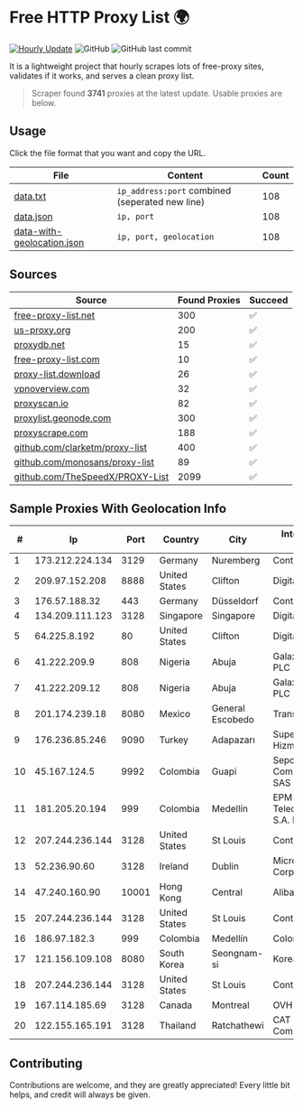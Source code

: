 
# Free HTTP Proxy List 🌍

[![Hourly Update](https://github.com/mertguvencli/http-proxy-list/actions/workflows/main.yml/badge.svg?branch=main)](https://github.com/mertguvencli/http-proxy-list/actions/workflows/main.yml)
![GitHub](https://img.shields.io/github/license/mertguvencli/http-proxy-list)
![GitHub last commit](https://img.shields.io/github/last-commit/mertguvencli/http-proxy-list)

It is a lightweight project that hourly scrapes lots of free-proxy sites, validates if it works, and serves a clean proxy list.


> Scraper found **3741** proxies at the latest update. Usable proxies are below.

## Usage

Click the file format that you want and copy the URL.


|File|Content|Count|
|----|-------|-----|
|[data.txt](https://raw.githubusercontent.com/mertguvencli/http-proxy-list/main/proxy-list/data.txt)|`ip_address:port` combined (seperated new line)|108|
|[data.json](https://raw.githubusercontent.com/mertguvencli/http-proxy-list/main/proxy-list/data.json)|`ip, port`|108|
|[data-with-geolocation.json](https://raw.githubusercontent.com/mertguvencli/http-proxy-list/main/proxy-list/data-with-geolocation.json)|`ip, port, geolocation`|108|

## Sources

|Source|Found Proxies|Succeed|
|------|-------------|-------|
|[free-proxy-list.net](https://free-proxy-list.net)|300|✅|
|[us-proxy.org](https://www.us-proxy.org)|200|✅|
|[proxydb.net](http://proxydb.net)|15|✅|
|[free-proxy-list.com](https://free-proxy-list.com/?page=&port=&type%5B%5D=http&type%5B%5D=https&up_time=0&search=Search)|10|✅|
|[proxy-list.download](https://www.proxy-list.download/HTTP)|26|✅|
|[vpnoverview.com](https://vpnoverview.com/privacy/anonymous-browsing/free-proxy-servers)|32|✅|
|[proxyscan.io](https://www.proxyscan.io)|82|✅|
|[proxylist.geonode.com](https://proxylist.geonode.com/api/proxy-list?limit=300&page=1&sort_by=lastChecked&sort_type=desc&protocols=http,https)|300|✅|
|[proxyscrape.com](https://api.proxyscrape.com/v2/?request=displayproxies&protocol=http&timeout=10000&country=all&ssl=all&anonymity=all)|188|✅|
|[github.com/clarketm/proxy-list](https://raw.githubusercontent.com/clarketm/proxy-list/master/proxy-list-raw.txt)|400|✅|
|[github.com/monosans/proxy-list](https://raw.githubusercontent.com/monosans/proxy-list/main/proxies/http.txt)|89|✅|
|[github.com/TheSpeedX/PROXY-List](https://raw.githubusercontent.com/TheSpeedX/PROXY-List/master/http.txt)|2099|✅|


## Sample Proxies With Geolocation Info

|#|Ip|Port|Country|City|Internet Service Provider|
|-|--|----|-------|----|-------------------------|
|1|173.212.224.134|3129|Germany|Nuremberg|Contabo GmbH|
|2|209.97.152.208|8888|United States|Clifton|DigitalOcean, LLC|
|3|176.57.188.32|443|Germany|Düsseldorf|Contabo GmbH|
|4|134.209.111.123|3128|Singapore|Singapore|DigitalOcean, LLC|
|5|64.225.8.192|80|United States|Clifton|DigitalOcean, LLC|
|6|41.222.209.9|808|Nigeria|Abuja|Galaxy Backbone PLC|
|7|41.222.209.12|808|Nigeria|Abuja|Galaxy Backbone PLC|
|8|201.174.239.18|8080|Mexico|General Escobedo|Transtelco Inc|
|9|176.236.85.246|9090|Turkey|Adapazarı|Superonline Iletisim Hizmetleri A.S.|
|10|45.167.124.5|9992|Colombia|Guapi|Sepcom Comunicaciones SAS|
|11|181.205.20.194|999|Colombia|Medellín|EPM Telecomunicaciones S.A. E.S.P.|
|12|207.244.236.144|3128|United States|St Louis|Contabo Inc.|
|13|52.236.90.60|3128|Ireland|Dublin|Microsoft Corporation|
|14|47.240.160.90|10001|Hong Kong|Central|Alibaba.com LLC|
|15|207.244.236.144|3128|United States|St Louis|Contabo Inc.|
|16|186.97.182.3|999|Colombia|Medellín|Colombia Móvil|
|17|121.156.109.108|8080|South Korea|Seongnam-si|Korea Telecom|
|18|207.244.236.144|3128|United States|St Louis|Contabo Inc.|
|19|167.114.185.69|3128|Canada|Montreal|OVH SAS|
|20|122.155.165.191|3128|Thailand|Ratchathewi|CAT Telecom Public Company Limited|



## Contributing

Contributions are welcome, and they are greatly appreciated! Every
little bit helps, and credit will always be given.

